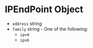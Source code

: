 # IPEndPoint Object

* `address` string
* `family` string - One of the following:
  * `ipv4`
  * `ipv6`
